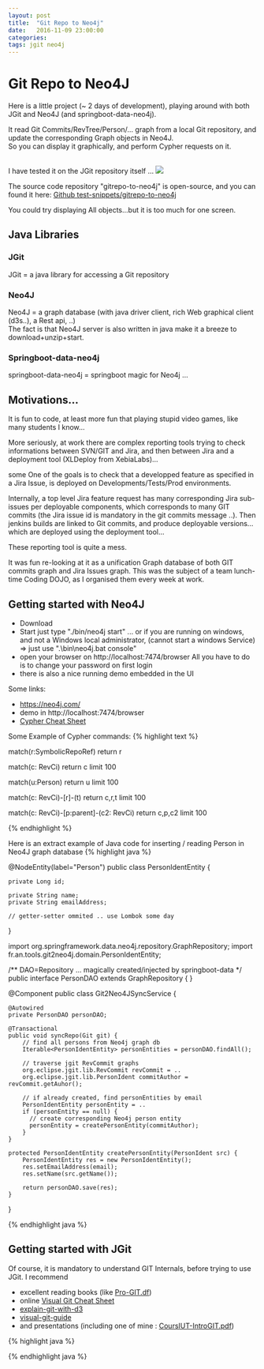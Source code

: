 ```yaml
---
layout: post
title:  "Git Repo to Neo4j"
date:   2016-11-09 23:00:00
categories: 
tags: jgit neo4j
---
```


<h1>Git Repo to Neo4J</h1>

Here is a little project (~ 2 days of development), playing around with both JGit and Neo4J (and springboot-data-neo4j).

It read Git Commits/RevTree/Person/... graph from a local Git repository, and update the corresponding Graph objects in Neo4J.
<BR/>
So you can display it graphically, and perform Cypher requests on it.

<BR/>
I have tested it on the JGit repository itself ... 
<img src="{{site.url}}/assets/posts/2016-11-09-gitrepo-to-neo4j/screenshot-git2neo4j.png"></img>

The source code repository "gitrepo-to-neo4j" is open-source, and you can found it here:
<A href="https://github.com/Arnaud-Nauwynck/test-snippets/tree/master/gitrepo-to-neo4j">Github test-snippets/gitrepo-to-neo4j</A>
<BR/>


You could try displaying All objects...but it is too much for one screen.


<H2>Java Libraries</H2>

<H3>JGit</H3>
JGit = a java library for accessing a Git repository

<H3>Neo4J</H3>
Neo4J = a graph database  (with java driver client, rich Web graphical client (d3s..), a Rest api, ..)
<BR/>
 The fact is that Neo4J server is also written in java make it a breeze to download+unzip+start. 

<H3>Springboot-data-neo4j</H3>
springboot-data-neo4j = springboot magic for Neo4j ...  


<H2>Motivations...</H2>

It is fun to code, at least more fun that playing stupid video games, like many students I know...

More seriously, at work there are complex reporting tools trying to check informations between SVN/GIT and Jira, and then between Jira and a deployment tool (XLDeploy from XebiaLabs)...

some One of the  goals is to check that a developped feature as specified in a Jira Issue, is deployed on Developments/Tests/Prod environments.
<BR/>

Internally, a top level Jira feature request has many corresponding Jira sub-issues per deployable components, which corresponds to many GIT commits (the Jira issue id is mandatory in the git commits message ..). 
Then jenkins builds are linked to Git commits, and produce deployable versions... which are deployed using the deployment tool... 

These reporting tool is quite a mess.
<BR/>

It was fun re-looking at it as a unification Graph database of both GIT commits graph and Jira Issues graph.
This was the subject of a team lunch-time Coding DOJO, as I organised them every week at work.
 


<H2>Getting started with Neo4J</H2>

<ul>
<li>Download</li>
<li>Start
just type "./bin/neo4j start" ... or if you are running on windows, and not a Windows local administrator, (cannot start a windows Service) => just use ".\bin\neo4j.bat console"
</li>
<li>open your browser on http://localhost:7474/browser
All you have to do is to change your password on first login
</li>
<li>there is also a nice running demo embedded in the UI</li>
</ul>


Some links:
<ul>
<li> <A href="https://neo4j.com/">https://neo4j.com/</A> </li>
<li> demo in http://localhost:7474/browser </li>
<li> <A href="https://neo4j.com/docs/cypher-refcard/current/">Cypher Cheat Sheet</A> </li>
</ul>


Some Example of Cypher commands:
{% highlight text %}

match(r:SymbolicRepoRef) return r

match(c: RevCi) return c limit 100

match(u:Person) return u limit 100

match(c: RevCi)-[r]-(t) return c,r,t limit 100

match(c: RevCi)-[p:parent]-(c2: RevCi)  return c,p,c2 limit 100

{% endhighlight %}


Here is an extract example of Java code for inserting / reading Person in Neo4J graph database 
{% highlight java %}

@NodeEntity(label="Person")
public class PersonIdentEntity {

	private Long id;
	
	private String name;
	private String emailAddress;
	
	// getter-setter ommited .. use Lombok some day
}

import org.springframework.data.neo4j.repository.GraphRepository;
import fr.an.tools.git2neo4j.domain.PersonIdentEntity;

/** DAO=Repository ... magically created/injected by springboot-data */ 
public interface PersonDAO extends GraphRepository<PersonIdentEntity> {
}

@Component
public class Git2Neo4JSyncService {

	@Autowired
	private PersonDAO personDAO;

	@Transactional
	public void syncRepo(Git git) {
	    // find all persons from Neo4j graph db
		Iterable<PersonIdentEntity> personEntities = personDAO.findAll();
		
		// traverse jgit RevCommit graphs
		org.eclipse.jgit.lib.RevCommit revCommit = ..   
		org.eclipse.jgit.lib.PersonIdent commitAuthor = revCommit.getAuhor();
		
		// if already created, find personEntities by email
		PersonIdentEntity personEntity = ..  
		if (personEntity == null) {
		  // create corresponding Neo4j person entity
		  personEntity = createPersonEntity(commitAuthor);
		}
	}	
	
	protected PersonIdentEntity createPersonEntity(PersonIdent src) {
		PersonIdentEntity res = new PersonIdentEntity();
		res.setEmailAddress(email);
		res.setName(src.getName());

		return personDAO.save(res);
	}
}

{% endhighlight java %}



<H2>Getting started with JGit</H2>

Of course, it is mandatory to understand GIT Internals, before trying to use JGit.
I recommend 
<ul>
<li>
excellent reading books (like <A href="https://github.s3.amazonaws.com/media/progit.en.pdf">Pro-GIT.df</A>)
</li>
<li>online <A href="http://ndpsoftware.com/git-cheatsheet.html">Visual Git Cheat Sheet</A> </li>
<li><A href="http://onlywei.github.io/explain-git-with-d3/">explain-git-with-d3</A> </li>
<li> <A href="https://marklodato.github.io/visual-git-guide/index-en.html">visual-git-guide<A> </li> 
<li> and presentations (including one of mine : <A href="http://arnaud.nauwynck.free.fr/CoursIUT/CoursIUT-IntroGIT.pdf">CoursIUT-IntroGIT.pdf</A>) </li>
</ul>


{% highlight java %}

{% endhighlight java %}




